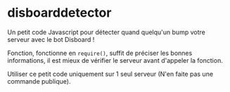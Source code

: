 # disboarddetector
Un petit code Javascript pour détecter quand quelqu'un bump votre serveur avec le bot Disboard !

Fonction, fonctionne en `require()`, suffit de préciser les bonnes informations, il est mieux de vérifier le serveur
avant d'appeler la fonction.

Utiliser ce petit code uniquement sur 1 seul serveur (N'en faite pas une commande publique).

